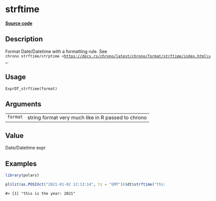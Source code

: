 
# strftime

[**Source code**](https://github.com/pola-rs/r-polars/tree/3908b5beab9ec917b825bad8f9a820caad37cb4a/R/expr__datetime.R#L148)

## Description

Format Date/Datetime with a formatting rule. See
<code style="white-space: pre;">chrono strftime/strptime
\<https://docs.rs/chrono/latest/chrono/format/strftime/index.html\></code>\_.

## Usage

<pre><code class='language-R'>ExprDT_strftime(format)
</code></pre>

## Arguments

<table>
<tr>
<td style="white-space: nowrap; font-family: monospace; vertical-align: top">
<code id="ExprDT_strftime_:_format">format</code>
</td>
<td>
string format very much like in R passed to chrono
</td>
</tr>
</table>

## Value

Date/Datetime expr

## Examples

``` r
library(polars)

pl$lit(as.POSIXct("2021-01-02 12:13:14", tz = "GMT"))$dt$strftime("this is the year: %Y")$to_r()
```

    #> [1] "this is the year: 2021"
